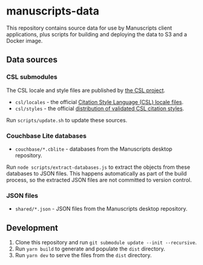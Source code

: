 # manuscripts-data

This repository contains source data for use by Manuscripts client applications, plus scripts for building and deploying the data to S3 and a Docker image.

## Data sources

### CSL submodules

The CSL locale and style files are published by [the CSL project](https://citationstyles.org/).

* `csl/locales` - the official [Citation Style Language (CSL) locale files](https://github.com/citation-style-language/locales).
* `csl/styles` - the official [distribution of validated CSL citation styles](https://github.com/citation-style-language/styles-distribution).

Run `scripts/update.sh` to update these sources.

### Couchbase Lite databases

* `couchbase/*.cblite` - databases from the Manuscripts desktop repository.

Run `node scripts/extract-databases.js` to extract the objects from these databases to JSON files. This happens automatically as part of the build process, so the extracted JSON files are not committed to version control.

### JSON files

* `shared/*.json` - JSON files from the Manuscripts desktop repository.

## Development

1. Clone this repository and run `git submodule update --init --recursive`.
1. Run `yarn build` to generate and populate the `dist` directory.
1. Run `yarn dev` to serve the files from the `dist` directory.

